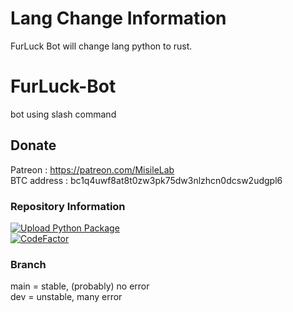 # Lang Change Information
FurLuck Bot will change lang python to rust.

# FurLuck-Bot
bot using slash command

## Donate
Patreon : https://patreon.com/MisileLab   
BTC address : bc1q4uwf8at8t0zw3pk75dw3nlzhcn0dcsw2udgpl6

### Repository Information
[![Upload Python Package](https://github.com/MisileLab/FurLuck-Bot/actions/workflows/python-publish.yml/badge.svg)](https://github.com/MisileLab/FurLuck-Bot/actions/workflows/python-publish.yml)   
[![CodeFactor](https://www.codefactor.io/repository/github/misilelab/furluck-bot/badge)](https://www.codefactor.io/repository/github/misilelab/furluck-bot)   

### Branch
main = stable, (probably) no error   
dev = unstable, many error
